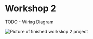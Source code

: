 # Workshop 2

TODO - Wiring Diagram

![Picture of finished workshop 2 project](https://files.on.losant.space/5d028f8260c842000606ba7e/workshop-2.jpeg "Picture of finished workshop 2 project")
